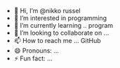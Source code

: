 - 👋 Hi, I’m @nikko russel
- 👀 I’m interested in programming 
- 🌱 I’m currently learning .. program 
- 💞️ I’m looking to collaborate on ...
- 📫 How to reach me ... GitHub 
- 😄 Pronouns: ...
- ⚡ Fun fact: ...
